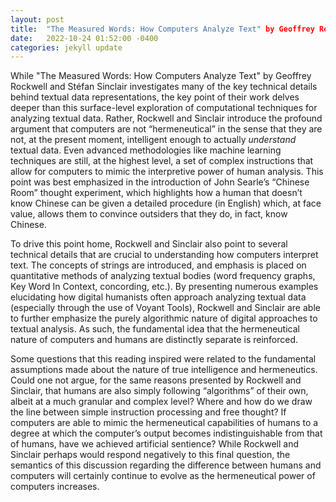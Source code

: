 ```yaml
---
layout: post
title:  "The Measured Words: How Computers Analyze Text" by Geoffrey Rockwell and Stéfan Sinclair
date:   2022-10-24 01:52:00 -0400
categories: jekyll update
---
```


While "The Measured Words: How Computers Analyze Text" by Geoffrey Rockwell and Stéfan Sinclair investigates many of the key technical details behind textual data representations, the key point of their work delves deeper than this surface-level exploration of computational techniques for analyzing textual data. Rather, Rockwell and Sinclair introduce the profound argument that computers are not “hermeneutical” in the sense that they are not, at the present moment, intelligent enough to actually *understand* textual data. Even advanced methodologies like machine learning techniques are still, at the highest level, a set of complex instructions that allow for computers to mimic the interpretive power of human analysis. This point was best emphasized in the introduction of John Searle’s “Chinese Room” thought experiment, which highlights how a human that doesn’t know Chinese can be given a detailed procedure (in English) which, at face value, allows them to convince outsiders that they do, in fact, know Chinese.

To drive this point home, Rockwell and Sinclair also point to several technical details that are crucial to understanding how computers interpret text. The concepts of strings are introduced, and emphasis is placed on quantitative methods of analyzing textual bodies (word frequency graphs, Key Word In Context, concording, etc.). By presenting numerous examples elucidating how digital humanists often approach analyzing textual data (especially through the use of Voyant Tools), Rockwell and Sinclair are able to further emphasize the purely algorithmic nature of digital approaches to textual analysis. As such, the fundamental idea that the hermeneutical nature of computers and humans are distinctly separate is reinforced.

Some questions that this reading inspired were related to the fundamental assumptions made about the nature of true intelligence and hermeneutics. Could one not argue, for the same reasons presented by Rockwell and Sinclair, that humans are also simply following “algorithms” of their own, albeit at a much granular and complex level? Where and how do we draw the line between simple instruction processing and free thought? If computers are able to mimic the hermeneutical capabilities of humans to a degree at which the computer’s output becomes indistinguishable from that of humans, have we achieved artificial sentience? While Rockwell and Sinclair perhaps would respond negatively to this final question, the semantics of this discussion regarding the difference between humans and computers will certainly continue to evolve as the hermeneutical power of computers increases. 
